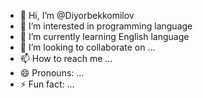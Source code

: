 - 👋 Hi, I’m @Diyorbekkomilov
- 👀 I’m interested in programming language 
- 🌱 I’m currently learning English language 
- 💞️ I’m looking to collaborate on ...
- 📫 How to reach me ...
- 😄 Pronouns: ...
- ⚡ Fun fact: ...

<!---
Diyorbekkomilov/Diyorbekkomilov is a ✨ special ✨ repository because its `README.md` (this file) appears on your GitHub profile.
You can click the Preview link to take a look at your changes.
--->
